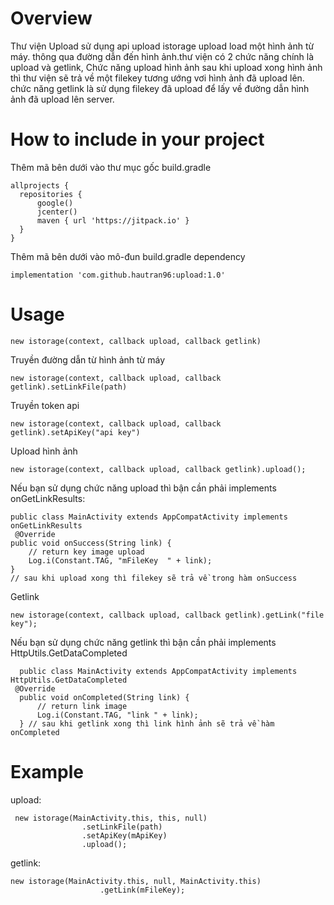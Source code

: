 # Overview
Thư viện Upload sử dụng api upload istorage upload load một hình ảnh từ máy. thông qua đường dẫn đến hình ảnh.thư viện có 2 chức năng chính là upload và getlink, Chức năng upload hình ảnh sau khi upload xong hình ảnh thì thư viện sẽ trả về một filekey tương ướng vơi hình ảnh đã upload lên. chức năng getlink là sử dụng filekey đã upload để lấy về đường dẫn hình ảnh đã upload lên server. 
# How to include in your project
Thêm mã bên dưới vào thư mục gốc build.gradle

    allprojects {
      repositories {
          google()
          jcenter()
          maven { url 'https://jitpack.io' }
      }
    }

Thêm mã bên dưới vào mô-đun build.gradle dependency

    implementation 'com.github.hautran96:upload:1.0'
    
# Usage

    new istorage(context, callback upload, callback getlink)
    
Truyền đường dẫn từ hình ảnh từ máy
    
    new istorage(context, callback upload, callback getlink).setLinkFile(path)
    
Truyền token api

    new istorage(context, callback upload, callback getlink).setApiKey("api key")
    
Upload hình ảnh 

    new istorage(context, callback upload, callback getlink).upload();
 
Nếu bạn sử dụng chức năng upload thì bận cần phải implements onGetLinkResults: 

    public class MainActivity extends AppCompatActivity implements onGetLinkResults
     @Override
    public void onSuccess(String link) {
        // return key image upload
        Log.i(Constant.TAG, "mFileKey  " + link);
    }
    // sau khi upload xong thì filekey sẽ trả về trong hàm onSuccess
    
Getlink 

    new istorage(context, callback upload, callback getlink).getLink("file key");
               
               
 Nếu bạn sử dụng chức năng getlink thì bận cần phải implements HttpUtils.GetDataCompleted
 
      public class MainActivity extends AppCompatActivity implements HttpUtils.GetDataCompleted
     @Override
      public void onCompleted(String link) {
          // return link image
          Log.i(Constant.TAG, "link " + link);
      } // sau khi getlink xong thì link hình ảnh sẽ trả về hàm onCompleted
 
# Example

  upload: 
  
     new istorage(MainActivity.this, this, null)
                    .setLinkFile(path)
                    .setApiKey(mApiKey)
                    .upload();
               
               
  getlink: 
  
    new istorage(MainActivity.this, null, MainActivity.this)
                        .getLink(mFileKey);
 
    
    
